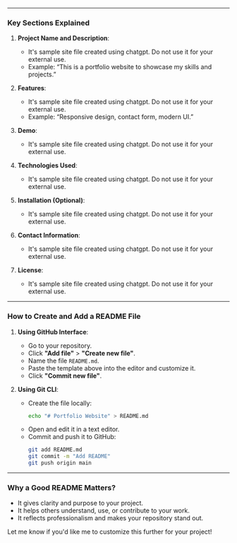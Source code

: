 
---

### **Key Sections Explained**
1. **Project Name and Description**:
   - It's sample site file created using chatgpt. Do not use it for your external use.
   - Example: “This is a portfolio website to showcase my skills and projects.”

2. **Features**:
   -  It's sample site file created using chatgpt. Do not use it for your external use.
   - Example: “Responsive design, contact form, modern UI.”

3. **Demo**:
    - It's sample site file created using chatgpt. Do not use it for your external use.

4. **Technologies Used**:
   - It's sample site file created using chatgpt. Do not use it for your external use.

5. **Installation (Optional)**:
    - It's sample site file created using chatgpt. Do not use it for your external use.

6. **Contact Information**:
   - It's sample site file created using chatgpt. Do not use it for your external use.

7. **License**:
   - It's sample site file created using chatgpt. Do not use it for your external use.

---

### **How to Create and Add a README File**
1. **Using GitHub Interface**:
   - Go to your repository.
   - Click **"Add file"** > **"Create new file"**.
   - Name the file `README.md`.
   - Paste the template above into the editor and customize it.
   - Click **"Commit new file"**.

2. **Using Git CLI**:
   - Create the file locally:
     ```bash
     echo "# Portfolio Website" > README.md
     ```
   - Open and edit it in a text editor.
   - Commit and push it to GitHub:
     ```bash
     git add README.md
     git commit -m "Add README"
     git push origin main
     ```

---

### Why a Good README Matters?
- It gives clarity and purpose to your project.
- It helps others understand, use, or contribute to your work.
- It reflects professionalism and makes your repository stand out.

Let me know if you'd like me to customize this further for your project!
